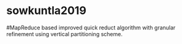 # sowkuntla2019
#MapReduce based improved quick reduct algorithm with granular refinement using vertical partitioning scheme.
